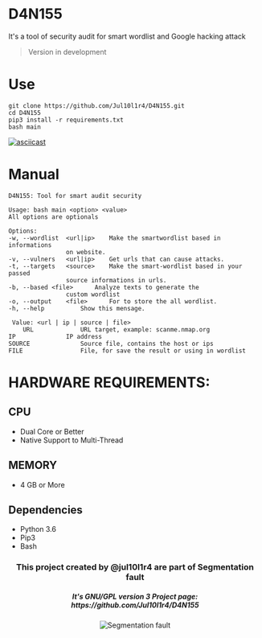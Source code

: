 # D4N155
It's a tool of security audit for smart wordlist and Google hacking attack
> Version in development

# Use
```
git clone https://github.com/Jul10l1r4/D4N155.git
cd D4N155
pip3 install -r requirements.txt
bash main
```
[![asciicast](https://asciinema.org/a/222527.svg)](https://asciinema.org/a/222527)

# Manual
    D4N155: Tool for smart audit security

    Usage: bash main <option> <value>
    All options are optionals

    Options:
	-w, --wordlist	<url|ip>	Make the smartwordlist based in informations
					on website.
	-v, --vulners	<url|ip>	Get urls that can cause attacks.
	-t, --targets	<source>  	Make the smart-wordlist based in your passed
					source informations in urls.
	-b, --based	<file>		Analyze texts to generate the
					custom wordlist
	-o, --output	<file>		For to store the all wordlist.
	-h, --help			Show this mensage.

     Value: <url | ip | source | file>
		URL				URL target, example: scanme.nmap.org
	IP				IP address
	SOURCE				Source file, contains the host or ips
	FILE				File, for save the result or using in wordlist


# HARDWARE REQUIREMENTS:
## CPU 
* Dual Core or Better
* Native Support to Multi-Thread

## MEMORY
* 4 GB or More

## Dependencies
* Python 3.6
* Pip3
* Bash

     
<h3 align="center">This project created by @jul10l1r4 are part of Segmentation fault<br/></h3>
<h5 align="center">It's GNU/GPL version 3 Project page: https://github.com/Jul10l1r4/D4N155</h5>
<p align="center">
		<img src="https://jul10l1r4.github.io/assets/segmentation-fault.png" alt="Segmentation fault">
</p>
